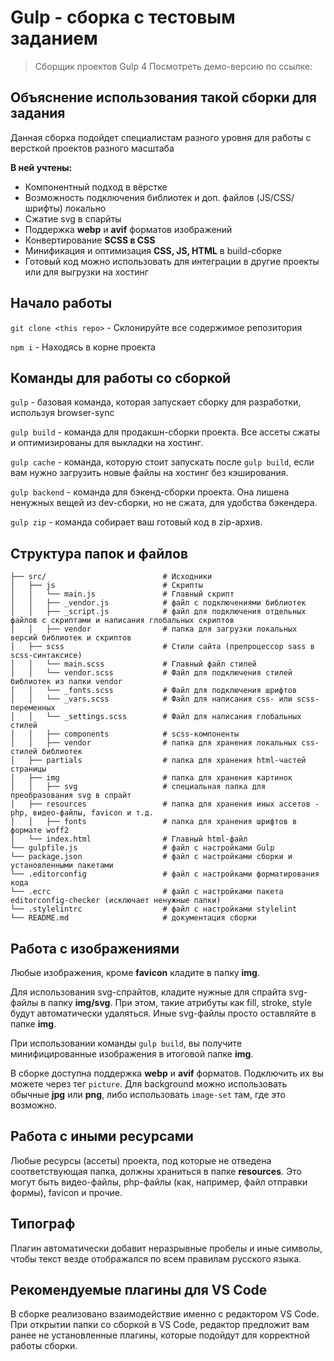 # Gulp - cборка с тестовым заданием

> Сборщик проектов Gulp 4
> Посмотреть демо-версию по ссылке: 

## Объяснение использования такой сборки для задания

Данная сборка подойдет специалистам разного уровня для работы с версткой проектов разного масштаба

<b>В ней учтены:</b>
- Компонентный подход в вёрстке
- Возможность подключения библиотек и доп. файлов (JS/CSS/шрифты) локально
- Сжатие svg в спарйты
- Поддержка <b>webp</b> и <b>avif</b> форматов изображений
- Конвертирование <b>SCSS в CSS</b>
- Минификация и оптимизация <b>CSS, JS, HTML</b> в build-сборке
- Готовый код можно использовать для интеграции в другие проекты или для выгрузки на хостинг

## Начало работы

`git clone <this repo>` - Склонируйте все содержимое репозитория

`npm i` - Находясь в корне проекта

## Команды для работы со сборкой

`gulp` - базовая команда, которая запускает сборку для разработки, используя browser-sync

`gulp build` - команда для продакшн-сборки проекта. Все ассеты сжаты и оптимизированы для выкладки на хостинг.

`gulp cache` - команда, которую стоит запускать после `gulp build`, если вам нужно загрузить новые файлы на хостинг без кэширования.

`gulp backend` - команда для бэкенд-сборки проекта. Она лишена ненужных вещей из dev-сборки, но не сжата, для удобства бэкендера.

`gulp zip` - команда собирает ваш готовый код в zip-архив.

## Структура папок и файлов

```
├── src/                          # Исходники
│   ├── js                        # Скрипты
│   │   └── main.js               # Главный скрипт
│   │   ├── _vendor.js            # файл с подключениями библиотек
│   │   ├── _script.js            # файл для подключения отдельных файлов с скриптами и написания глобальных скриптов
│   │   ├── vendor                # папка для загрузки локальных версий библиотек и скриптов
│   ├── scss                      # Стили сайта (препроцессор sass в scss-синтаксисе)
│   │   └── main.scss             # Главный файл стилей
│   │   └── vendor.scss           # Файл для подключения стилей библиотек из папки vendor
│   │   └── _fonts.scss           # Файл для подключения шрифтов
│   │   └── _vars.scss            # Файл для написания css- или scss-переменных
│   │   └── _settings.scss        # Файл для написания глобальных стилей
│   │   ├── components            # scss-компоненты
│   │   ├── vendor                # папка для хранения локальных css-стилей библиотек
│   ├── partials                  # папка для хранения html-частей страницы
│   ├── img                       # папка для хранения картинок
│   │   ├── svg                   # специальная папка для преобразования svg в спрайт
│   ├── resources                 # папка для хранения иных ассетов - php, видео-файлы, favicon и т.д.
│   │   ├── fonts                 # папка для хранения шрифтов в формате woff2
│   └── index.html                # Главный html-файл
└── gulpfile.js                   # файл с настройками Gulp
└── package.json                  # файл с настройками сборки и установленными пакетами
└── .editorconfig                 # файл с настройками форматирования кода
└── .ecrc                         # файл с настройками пакета editorconfig-checker (исключает ненужные папки)
└── .stylelintrc                  # файл с настройками stylelint
└── README.md                     # документация сборки
```

## Работа с изображениями

Любые изображения, кроме __favicon__ кладите в папку __img__.

Для использования svg-спрайтов, кладите нужные для спрайта svg-файлы в папку __img/svg__. При этом, такие атрибуты как fill, stroke, style будут автоматически удаляться. Иные svg-файлы просто оставляйте в папке __img__.

При использовании команды `gulp build`, вы получите минифицированные изображения в итоговой папке __img__.

В сборке доступна поддержка __webp__ и __avif__ форматов. Подключить их вы можете через тег `picture`. Для background можно использовать обычные __jpg__ или __png__, либо использовать `image-set` там, где это возможно.

## Работа с иными ресурсами

Любые ресурсы (ассеты) проекта, под которые не отведена соответствующая папка, должны храниться в папке __resources__. Это могут быть видео-файлы, php-файлы (как, например, файл отправки формы), favicon и прочие.

## Типограф

Плагин автоматически добавит неразрывные пробелы и иные символы, чтобы текст везде отображался по всем правилам русского языка.

## Рекомендуемые плагины для VS Code

В сборке реализовано взаимодействие именно с редактором VS Code. При открытии папки со сборкой в VS Code, редактор предложит вам ранее не установленные плагины, которые подойдут для корректной работы сборки.


